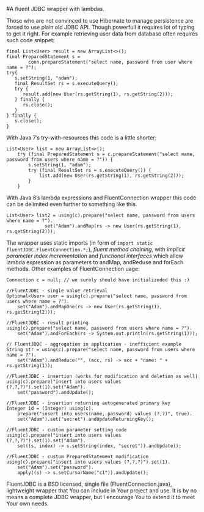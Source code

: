 #A fluent JDBC wrapper with lambdas.

Those who are not convinced to use Hibernate to manage persistence are forced to use plain old JDBC API. Though powerfull it requires lot of typing to get it right. For example retrieving user data from database often requires such code snippet:
```
final List<User> result = new ArrayList<>();
final PreparedStatement s = 
        conn.prepareStatement("select name, password from user where name = ?");
try{
   s.setString(1, "adam");
   final ResultSet rs = s.executeQuery();
   try {
      result.add(new User(rs.getString(1), rs.getString(2)));
   } finally {
      rs.close();
   }
} finally {
   s.close();
}
```
With Java 7’s try-with-resources this code is a little shorter:
```
List<User> list = new ArrayList<>();
    try (final PreparedStatement s = c.prepareStatement("select name, password from users where name = ?")) {
        s.setString(1, "adam");
        try (final ResultSet rs = s.executeQuery()) {
            list.add(new User(rs.getString(1), rs.getString(2)));
        }
    }
```
With Java 8’s lambda expressions and FluentConnection wrapper this code can be delimited even further to something like this.
```
List<User> list2 = using(c).prepare("select name, password from users where name = ?").
              set("Adam").andMap(rs -> new User(rs.getString(1), rs.getString(2)));
```
The wrapper uses static imports (in form of `import static fluentJDBC.FluentConnection.*;`), *fluent method chaining*,  with *implicit parameter index incrementation* and *functional interfaces* which allow lambda expression as parameters to andMap, andReduse and forEach methods.
Other examples of FluentConnection uage:
```
Connection c = null; // we surely should have initializeded this :)

//FluentJDBC - single value retrieval
Optional<User> user = using(c).prepare("select name, password from users where name = ?").
	set("Adam").andMapOne(rs -> new User(rs.getString(1), rs.getString(2)));

//FluentJDBC - result printing
using(c).prepare("select name, password from users where name = ?").
	set("Adam").andForEach(rs -> System.out.println(rs.getString(1)));

// FluentJDBC - aggregation in application - inefficient example
String str = using(c).prepare("select name, password from users where name = ?").
	set("Adam").andReduce("", (acc, rs) -> acc + "name: " + rs.getString(1));

//FluentJDBC - insertion (works for modification and deletion as well)
using(c).prepare("insert into users values (?,?,?)").set(1).set("Adam").
	set("password").andUpdate();

//FluentJDBC - insertion returning autogenerated primary key
Integer id = (Integer) using(c).
	prepare("insert into users(name, password) values (?,?)", true).
	set("Adam").set("secret").andUpdateReturningKey();

//FluentJDBC - custom parameter setting code
using(c).prepare("insert into users values (?,?,?)").set(1).set("Adam").
	set((s, index) -> s.setString(index, "secret")).andUpdate();

//FluentJDBC - custom PreparedStatement modification
using(c).prepare("insert into users values (?,?,?)").set(1).
	set("Adam").set("password").
	apply((s) -> s.setCursorName("c1")).andUpdate();
```
FluentJDBC is a BSD licensed, single file (FluentConnection.java), lightweight wrapper that You can include in Your project and use. It is by no means a complete JDBC wrapper, but I encourage You to extend it to meet Your own needs.

